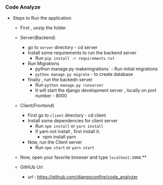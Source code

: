 ### Code Analyze

- Steps to Run the application
    - First , unzip the folder
    - Server(Backend)
        - go to `server` directory -  cd server
        - Install some requirements to run the backend server
            - Run `pip install -r requirements.txt`
        - Run Migrations
            - python manage.py makemigrations` - Run initial migrations
            - `python manage.py migrate` - to create database 
        - finally , run the backedn server
            - Run `python manage.py runserver`
            - It will start the django development server , locally on port number - 8000
    - Client(Frontend)
        - First go to `client` directory - cd client 
        - Install some dependencies for client server
            - Run `npm install` or `yarn install`
            - if yarn not install , first install it.
                - npm install yarn
        - Now, run the Client server
            - Run `npm start` or `yarn start`
    - Now, open your favorite browser and type `localhost:3000`.**

    - GitHUb Url 
        - url : https://github.com/djangoconfire/code_analyzer

